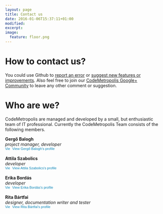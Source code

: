 ```yaml
---
layout: page
title: Contact us
date: 2016-01-06T15:37:11+01:00
modified:
excerpt:
image:
  feature: floor.png
---
```


# How to contact us?

You could use Github to [report an error](https://github.com/geryxyz/CodeMetropolis/issues/new?labels=bug) or [suggest new features or improvements](https://github.com/geryxyz/CodeMetropolis/issues/new?labels=feature).
Also feel free to join our [CodeMetropolis Google+ Community](https://plus.google.com/communities/110235162339639686953) to leave any other comment or suggestion.

# Who are we?

CodeMetropolis are managed and developed by a small, but enthusiastic team of IT professional. 
Currently the CodeMetropolis Team consists of the following members.

**Gergő Balogh**  
_project manager, developer_  
<a href="https://hu.linkedin.com/pub/gerg%C5%91-balogh/33/a85/2a9" style="text-decoration:none;"><span style="font: 80% Arial,sans-serif; color:#0783B6;"><img src="https://static.licdn.com/scds/common/u/img/webpromo/btn_in_20x15.png" width="20" height="15" alt="View Gergő Balogh's LinkedIn profile" style="vertical-align:middle;" border="0">&nbsp;View Gergő Balogh's profile</span></a>

**Attila Szabolics**  
_developer_  
<a href="https://hu.linkedin.com/pub/attila-szabolics/a6/b89/56a" style="text-decoration:none;"><span style="font: 80% Arial,sans-serif; color:#0783B6;"><img src="https://static.licdn.com/scds/common/u/img/webpromo/btn_in_20x15.png" width="20" height="15" alt="View Attila Szabolics's LinkedIn profile" style="vertical-align:middle;" border="0">&nbsp;View Attila Szabolics's profile</span></a>

**Erika Bordás**  
_developer_  
<a href="https://hu.linkedin.com/pub/erika-bord%C3%A1s/8b/698/45" style="text-decoration:none;"><span style="font: 80% Arial,sans-serif; color:#0783B6;"><img src="https://static.licdn.com/scds/common/u/img/webpromo/btn_in_20x15.png" width="20" height="15" alt="View Erika Bordás's LinkedIn profile" style="vertical-align:middle;" border="0">&nbsp;View Erika Bordás's profile</span></a>

**Rita Bártfai**  
_designer, documentation writer and tester_  
<a href="https://hu.linkedin.com/pub/rita-b%C3%A1rtfai/113/383/895" style="text-decoration:none;"><span style="font: 80% Arial,sans-serif; color:#0783B6;"><img src="https://static.licdn.com/scds/common/u/img/webpromo/btn_in_20x15.png" width="20" height="15" alt="View Rita Bártfai's LinkedIn profile" style="vertical-align:middle;" border="0">&nbsp;View Rita Bártfai's profile</span></a>
